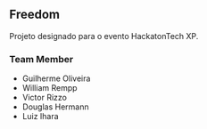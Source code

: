 ## Freedom

Projeto designado para o evento HackatonTech XP.

### Team Member

 - Guilherme Oliveira
 - William Rempp
 - Victor Rizzo
 - Douglas Hermann
 - Luiz Ihara

